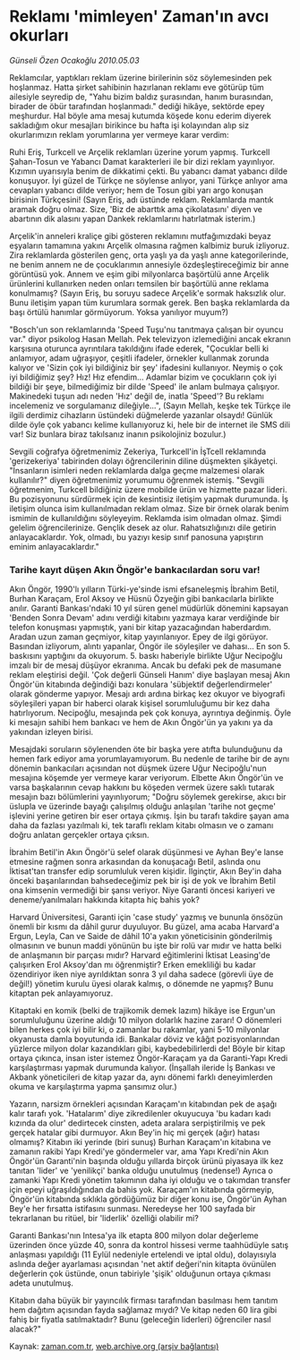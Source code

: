 # Reklamı 'mimleyen' Zaman'ın avcı okurları

*Günseli Özen Ocakoğlu 2010.05.03*

<tr><td class="metin" colspan="2" style="padding-top: 20px; padding-left: 5px; ">Reklamcılar, yaptıkları reklam üzerine birilerinin söz söylemesinden pek hoşlanmaz. Hatta şirket sahibinin hazırlanan reklamı eve götürüp tüm ailesiyle seyredip de, "Yahu bizim baldız şurasından, hanım burasından, birader de öbür tarafından hoşlanmadı." dediği hikâye, sektörde epey meşhurdur. Hal böyle ama mesaj kutumda köşede konu ederim diyerek sakladığım okur mesajları birikince bu hafta işi kolayından alıp siz okurlarımızın reklam yorumlarına yer vermeye karar verdim:</td></tr><tr><td class="metin" colspan="2" style="padding-top: 20px; padding-left: 5px; "><p> Ruhi Eriş, Turkcell ve Arçelik reklamları üzerine yorum yapmış. Turkcell Şahan-Tosun ve Yabancı Damat karakterleri ile bir dizi reklam yayınlıyor. Kızımın uyarısıyla benim de dikkatimi çekti. Bu yabancı damat yabancı dilde konuşuyor. İyi güzel de Türkçe ne söylense anlıyor, yani Türkçe anlıyor ama cevapları yabancı dilde veriyor; hem de Tosun gibi yarı argo konuşan birisinin Türkçesini! (Sayın Eriş, adı üstünde reklam. Reklamlarda mantık aramak doğru olmaz. Size, 'Biz de abarttık ama çikolatasını' diyen ve abartının dik alasını yapan Dankek reklamlarını hatırlatmak isterim.)
<p> Arçelik'in anneleri kraliçe gibi gösteren reklamını mutfağımızdaki beyaz eşyaların tamamına yakını Arçelik olmasına rağmen kalbimiz buruk izliyoruz. Zira reklamlarda gösterilen genç, orta yaşlı ya da yaşlı anne kategorilerinde, ne benim annem ne de çocuklarımın annesiyle özdeşleştireceğimiz bir anne görüntüsü yok. Annem ve eşim gibi milyonlarca başörtülü anne Arçelik ürünlerini kullanırken neden onları temsilen bir başörtülü anne reklama konulmamış? (Sayın Eriş, bu soruyu sadece Arçelik'e sormak haksızlık olur. Bunu iletişim yapan tüm kurumlara sormak gerek. Ben başka reklamlarda da başı örtülü hanımlar görmüyorum. Yoksa yanılıyor muyum?)
<p> "Bosch'un son reklamlarında 'Speed Tuşu'nu tanıtmaya çalışan bir oyuncu var." diyor psikolog Hasan Mellah. Pek televizyon izlemediğini ancak ekranın karşısına oturunca ayrıntılara takıldığını ifade ederek, "Çocuklar belli ki anlamıyor, adam uğraşıyor, çeşitli ifadeler, örnekler kullanmak zorunda kalıyor ve 'Sizin çok iyi bildiğiniz bir şey' ifadesini kullanıyor. Neymiş o çok iyi bildiğimiz şey? Hız! Hız efendim... Adamlar bizim ve çocukların çok iyi bildiği bir şeye, bilmediğimiz bir dilde 'Speed' ile anlam bulmaya çalışıyor. Makinedeki tuşun adı neden 'Hız' değil de, inatla 'Speed'? Bu reklamı incelemeniz ve sorgulamanız dileğiyle...", (Sayın Mellah, keşke tek Türkçe ile ilgili derdimiz cihazların üstündeki düğmelerde yazanlar olsaydı! Günlük dilde öyle çok yabancı kelime kullanıyoruz ki, hele bir de internet ile SMS dili var! Siz bunlara biraz takılsanız inanın psikolojiniz bozulur.)
<p> Sevgili coğrafya öğretmenimiz Zekeriya, Turkcell'in İşTcell reklamında 'gerizekeriya' tabirinden dolayı öğrencilerinin diline düşmekten şikâyetçi. "İnsanların isimleri neden reklamlarda dalga geçme malzemesi olarak kullanılır?" diyen öğretmenimiz yorumumu öğrenmek istemiş. "Sevgili öğretmenim, Turkcell bildiğiniz üzere mobilde ürün ve hizmette pazar lideri. Bu pozisyonunu sürdürmek için de kesintisiz iletişim yapmak durumunda. İş iletişim olunca isim kullanılmadan reklam olmaz. Size bir örnek olarak benim ismimin de kullanıldığını söyleyeyim. Reklamda isim olmadan olmaz. Şimdi gelelim öğrencilerinize. Gençlik desek az olur. Rahatsızlığınızı dile getirin anlayacaklardır. Yok, olmadı, bu yazıyı kesip sınıf panosuna yapıştırın eminim anlayacaklardır."
<p>
<p><h3>Tarihe kayıt düşen Akın Öngör'e bankacılardan soru var!</h3>
<p>Akın Öngör, 1990'lı yılların Türki-ye'sinde ismi efsaneleşmiş İbrahim Betil, Burhan Karaçam, Erol Aksoy ve Hüsnü Özyeğin gibi bankacılarla birlikte anılır. Garanti Bankası'ndaki 10 yıl süren genel müdürlük dönemini kapsayan 'Benden Sonra Devam' adını verdiği kitabını yazmaya karar verdiğinde bir telefon konuşması yapmıştık, yani bir kitap yazacağından haberdardım. Aradan uzun zaman geçmiyor, kitap yayınlanıyor. Epey de ilgi görüyor. Basından izliyorum, alıntı yapanlar, Öngör ile söyleşiler ve dahası... En son 5. baskısını yaptığını da okuyorum. 5. baskı haberiyle birlikte Uğur Necipoğlu imzalı bir de mesaj düşüyor ekranıma. Ancak bu defaki pek de masumane reklam eleştirisi değil. 'Çok değerli Günseli Hanım' diye başlayan mesaj Akın Öngör'ün kitabında değindiği bazı konulara 'sübjektif değerlendirmeler' olarak gönderme yapıyor. Mesajı ardı ardına birkaç kez okuyor ve biyografi söyleşileri yapan bir haberci olarak kişisel sorumluluğumu bir kez daha hatırlıyorum. Necipoğlu, mesajında pek çok konuya, ayrıntıya değinmiş. Öyle ki mesajın sahibi hem bankacı ve hem de Akın Öngör'ün ya yakını ya da yakından izleyen birisi.
<p> Mesajdaki soruların söylenenden öte bir başka yere atıfta bulunduğunu da hemen fark ediyor ama yorumlayamıyorum. Bu nedenle de tarihe bir de aynı dönemin bankacıları açısından not düşmek üzere Uğur Necipoğlu'nun mesajına köşemde yer vermeye karar veriyorum. Elbette Akın Öngör'ün ve varsa başkalarının cevap hakkını bu köşeden vermek üzere saklı tutarak mesajın bazı bölümlerini yayınlıyorum; "Doğru söylemek gerekirse, akıcı bir üslupla ve üzerinde bayağı çalışılmış olduğu anlaşılan 'tarihe not geçme' işlevini yerine getiren bir eser ortaya çıkmış. İşin bu tarafı takdire şayan ama daha da fazlası yazılmalı ki, tek taraflı reklam kitabı olmasın ve o zamanı doğru anlatan gerçekler ortaya çıksın. 
<p> İbrahim Betil'in Akın Öngör'ü selef olarak düşünmesi ve Ayhan Bey'e lanse etmesine rağmen sonra arkasından da konuşacağı Betil, aslında onu İktisat'tan transfer edip sorumluluk veren kişidir. İlginçtir, Akın Bey'in daha önceki başarılarından bahsedeceğimiz pek bir işi de yok ve İbrahim Betil ona kimsenin vermediği bir şansı veriyor. Niye Garanti öncesi kariyeri ve deneme/yanılmaları hakkında kitapta hiç bahis yok?
<p> Harvard Üniversitesi, Garanti için 'case study' yazmış ve bununla önsözün önemli bir kısmı da dâhil gurur duyuluyor. Bu güzel, ama acaba Harvard'a Ergun, Leyla, Can ve Saide de dâhil 10'a yakın yöneticisinin gönderilmiş olmasının ve bunun maddi yönünün bu işte bir rolü var mıdır ve hatta belki de anlaşmanın bir parçası mıdır? Harvard eğitimlerini İktisat Leasing'de çalışırken Erol Aksoy'dan mı öğrenmiştir? Erken emekliliği bu kadar özendiriyor iken niye ayrıldıktan sonra 3 yıl daha sadece (görevli üye de değil!) yönetim kurulu üyesi olarak kalmış, o dönemde ne yapmış? Bunu kitaptan pek anlayamıyoruz. 
<p> Kitaptaki en komik (belki de trajikomik demek lazım) hikâye ise Ergun'un sorumluluğunu üzerine aldığı 10 milyon dolarlık hazine zararı! O dönemleri bilen herkes çok iyi bilir ki, o zamanlar bu rakamlar, yani 5-10 milyonlar okyanusta damla boyutunda idi. Bankalar döviz ve kâğıt pozisyonlarından yüzlerce milyon dolar kazandıkları gibi, kaybedebilirlerdi de! Böyle bir kitap ortaya çıkınca, insan ister istemez Öngör-Karaçam ya da Garanti-Yapı Kredi karşılaştırması yapmak durumunda kalıyor. (İnşallah ileride İş Bankası ve Akbank yöneticileri de kitap yazar da, aynı dönemi farklı deneyimlerden okuma ve karşılaştırma yapma şansımız olur.)
<p> Yazarın, narsizm örnekleri açısından Karaçam'ın kitabından pek de aşağı kalır tarafı yok. 'Hatalarım' diye zikredilenler okuyucuya 'bu kadarı kadı kızında da olur' dedirtecek cinsten, adeta aralara serpiştirilmiş ve pek gerçek hatalar gibi durmuyor. Akın Bey'in hiç mi gerçek (ağır) hatası olmamış? Kitabın iki yerinde (biri sunuş) Burhan Karaçam'ın kitabına ve zamanın rakibi Yapı Kredi'ye göndermeler var, ama Yapı Kredi'nin Akın Öngör'ün Garanti'nin başında olduğu yıllarda birçok ürünü piyasaya ilk kez tanıtan 'lider' ve 'yenilikçi' banka olduğu unutulmuş (nedense!) Ayrıca o zamanki Yapı Kredi yönetim takımının daha iyi olduğu ve o takımdan transfer için epeyi uğraşıldığından da bahis yok. Karaçam'ın kitabında görmeyip, Öngör'ün kitabında sıklıkla gördüğümüz bir diğer konu ise, Öngör'ün Ayhan Bey'e her fırsatta istifasını sunması. Neredeyse her 100 sayfada bir tekrarlanan bu ritüel, bir 'liderlik' özelliği olabilir mi?
<p> Garanti Bankası'nın Intesa'ya ilk etapta 800 milyon dolar değerleme üzerinden önce yüzde 40, sonra da kontrol hissesi verme taahhüdüyle satış anlaşması yapıldığı (11 Eylül nedeniyle ertelendi ve iptal oldu), dolayısıyla aslında değer ayarlaması açısından 'net aktif değeri'nin kitapta övünülen değerlerin çok üstünde, onun tabiriyle 'şişik' olduğunun ortaya çıkması adeta unutulmuş. 
<p> Kitabın daha büyük bir yayıncılık firması tarafından basılması hem tanıtım hem dağıtım açısından fayda sağlamaz mıydı? Ve kitap neden 60 lira gibi fahiş bir fiyatla satılmaktadır? Bunu (geleceğin liderleri) öğrenciler nasıl alacak?"<br/></p></p></p></p></p></p></p></p></p></p></p></p></p></p></td></tr>

Kaynak: [zaman.com.tr](http://zaman.com.tr/yazar.do?yazino=979746), [web.archive.org (arşiv bağlantısı)](http://web.archive.org/web/20100507195719/http://www.zaman.com.tr:80/yazar.do?yazino=979746)
